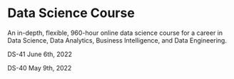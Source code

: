 # Data Science Course

An in-depth, flexible, 960-hour online data science course for a career in Data Science, Data Analytics, Business Intelligence, and Data Engineering.

DS-41 June 6th, 2022

DS-40 May 9th, 2022